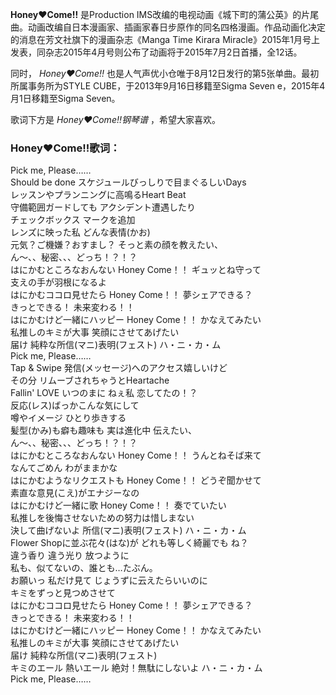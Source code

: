 

**Honey♥Come!!** 是Production
IMS改编的电视动画《城下町的蒲公英》的片尾曲。动画改编自日本漫画家、插画家春日步原作的同名四格漫画。作品动画化决定的消息在芳文社旗下的漫画杂志《Manga
Time Kirara Miracle》2015年1月号上发表，同杂志2015年4月号则公布了动画将于2015年7月2日首播，全12话。

同时， _Honey♥Come!!_ 也是人气声优小仓唯于8月12日发行的第5张单曲。最初所属事务所为STYLE
CUBE，于2013年9月16日移籍至Sigma Seven e，2015年4月1日移籍至Sigma Seven。

歌词下方是 _Honey♥Come!!钢琴谱_ ，希望大家喜欢。

### Honey♥Come!!歌词：

Pick me, Please……  
Should be done スケジュールびっしりで目まぐるしいDays  
レッスンやプランニングに高鳴るHeart Beat  
守備範囲ガードしても アクシデント遭遇したり  
チェックボックス マークを追加  
レンズに映った私 どんな表情(かお)  
元気？ご機嫌？おすまし？ そっと素の顔を教えたい、  
ん〜、、秘密、、、どっち！？！？  
はにかむところなおんない Honey Come！！ ギュッとね守って  
支えの手が羽根になるよ  
はにかむココロ見せたら Honey Come！！ 夢シェアできる？  
きっとできる！ 未来変わる！！  
はにかむけど一緒にハッピー Honey Come！！ かなえてみたい  
私推しのキミが大事 笑顔にさせてあげたい  
届け 純粋な所信(マニ)表明(フェスト) ハ・ニ・カ・ム  
Pick me, Please……  
Tap & Swipe 発信(メッセージ)へのアクセス嬉しいけど  
その分 リムーブされちゃうとHeartache  
Fallin' LOVE いつのまに ねぇ私 恋してたの！？  
反応(レス)ばっかこんな気にして  
噂やイメージ ひとり歩きする  
髪型(かみ)も癖も趣味も 実は進化中 伝えたい、  
ん〜、、秘密、、、どっち！？！？  
はにかむところなおんない Honey Come！！ うんとねそば来て  
なんてごめん わがままかな  
はにかむようなリクエストも Honey Come！！ どうぞ聞かせて  
素直な意見(こえ)がエナジーなの  
はにかむけど一緒に歌 Honey Come！！ 奏でていたい  
私推しを後悔させないための努力は惜しまない  
決して曲げないよ 所信(マニ)表明(フェスト) ハ・ニ・カ・ム  
Flower Shopに並ぶ花々(はな)が どれも等しく綺麗でも ね？  
違う香り 違う光り 放つように  
私も、似てないの、誰とも…たぶん。  
お願いっ 私だけ見て じょうずに云えたらいいのに  
キミをずっと見つめさせて  
はにかむココロ見せたら Honey Come！！ 夢シェアできる？  
きっとできる！ 未来変わる！！  
はにかむけど一緒にハッピー Honey Come！！ かなえてみたい  
私推しのキミが大事 笑顔にさせてあげたい  
届け 純粋な所信(マニ)表明(フェスト)  
キミのエール 熱いエール 絶対！無駄にしないよ ハ・ニ・カ・ム  
Pick me, Please……

